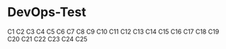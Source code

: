 # DevOps-Test
C1
C2
C3
C4
C5
C6
C7
C8
C9
C10
C11
C12
C13
C14
C15
C16
C17
C18
C19
C20
C21
C22
C23
C24
C25
